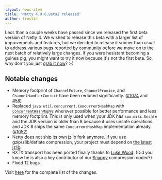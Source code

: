 ```yaml
---
layout: news-item
title: 'Netty 4.0.0.Beta2 released'
author: trustin
---
```


Less than a couple weeks have passed since we released the first beta version of Netty 4.  We wished to release this beta with a larger list of improvements and features, but we decided to release it sooner than usual to address various bugs reported by community before we move on to the next batch of relatively large changes.  If you were hesistant becoming a guinea pig, you might want to try it now because it's not the first beta.  So, why don't you just [grab it now](http://netty.io/downloads.html)? :-)

## Notable changes

* Memory footprint of `ChannelFuture`, `ChannelPromise`, and `ChannelHandlerContext` have been reduced significantly. ([#1074](https://github.com/netty/netty/issues/1074) and [#58](https://github.com/netty/netty/issues/58))
* Replaced `java.util.concurrent.ConcurrentHashMap` with [`ConcurrentHashMapV8`](http://cs.oswego.edu/pipermail/concurrency-interest/2011-August/008176.html) wherever possible for better performance and less memory footprint. This is only used when your JDK has `sun.misc.Unsafe` and the JDK version is older than 8 because it uses unsafe operations and JDK 8 ships the same `ConcurrentHashMap` implementation already. ([#1052](https://github.com/netty/netty/issues/1052))
* Netty does not ship its own jzlib fork anymore. If you use gzip/zlib/deflate compression, your project must depend on [the latest jzlib](https://github.com/ymnk/jzlib).
* RXTX transport has been ported finally thanks to [Luke Wood](https://github.com/lw346). (Did you know he is also a key contributor of our [Snappy](http://code.google.com/p/snappy/) compression codec?)
* Fixed 12 bugs

Visit [here](https://github.com/netty/netty/issues?q=milestone%3A4.0.0.Beta2) for the complete list of the changes.

